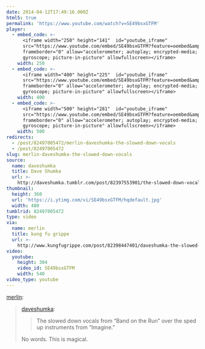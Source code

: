 ```yaml
---
date: 2014-04-12T17:49:16.000Z
html5: true
permalink: 'https://www.youtube.com/watch?v=SE49bsxGTFM'
player:
  - embed_code: >-
      <iframe width="250" height="141"  id="youtube_iframe"
      src="https://www.youtube.com/embed/SE49bsxGTFM?feature=oembed&amp;enablejsapi=1&amp;origin=https://safe.txmblr.com&amp;wmode=opaque"
      frameborder="0" allow="accelerometer; autoplay; encrypted-media;
      gyroscope; picture-in-picture" allowfullscreen></iframe>
    width: 250
  - embed_code: >-
      <iframe width="400" height="225"  id="youtube_iframe"
      src="https://www.youtube.com/embed/SE49bsxGTFM?feature=oembed&amp;enablejsapi=1&amp;origin=https://safe.txmblr.com&amp;wmode=opaque"
      frameborder="0" allow="accelerometer; autoplay; encrypted-media;
      gyroscope; picture-in-picture" allowfullscreen></iframe>
    width: 400
  - embed_code: >-
      <iframe width="500" height="281"  id="youtube_iframe"
      src="https://www.youtube.com/embed/SE49bsxGTFM?feature=oembed&amp;enablejsapi=1&amp;origin=https://safe.txmblr.com&amp;wmode=opaque"
      frameborder="0" allow="accelerometer; autoplay; encrypted-media;
      gyroscope; picture-in-picture" allowfullscreen></iframe>
    width: 500
redirects:
  - /post/82497005472/merlin-daveshumka-the-slowed-down-vocals
  - /post/82497005472
slug: merlin-daveshumka-the-slowed-down-vocals
source:
  name: daveshumka
  title: Dave Shumka
  url: >-
    http://daveshumka.tumblr.com/post/82397553901/the-slowed-down-vocals-from-band-on-the-run-over
thumbnail:
  height: 360
  url: 'https://i.ytimg.com/vi/SE49bsxGTFM/hqdefault.jpg'
  width: 480
tumblrid: 82497005472
type: video
via:
  name: merlin
  title: kung fu grippe
  url: >-
    http://www.kungfugrippe.com/post/82398447401/daveshumka-the-slowed-down-vocals-from-band-on
video:
  youtube:
    height: 304
    video_id: SE49bsxGTFM
    width: 540
video_type: youtube
---
```

<p><a href="http://www.kungfugrippe.com/post/82398447401/daveshumka-the-slowed-down-vocals-from-band-on" class="tumblr_blog">merlin</a>:</p>

<blockquote><p><a href="http://daveshumka.tumblr.com/post/82397553901/the-slowed-down-vocals-from-band-on-the-run-over" class="tumblr_blog">daveshumka</a>:</p>

<blockquote><p>The slowed down vocals from “Band on the Run” over the sped up instruments from “Imagine.”</p></blockquote>

<p>No words. This is magical.</p></blockquote>
